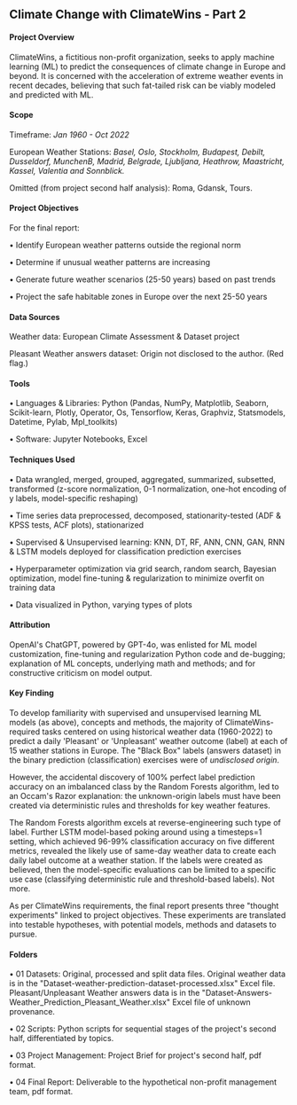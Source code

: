 ## Climate Change with ClimateWins - Part 2

#### Project Overview

ClimateWins, a fictitious non-profit organization, seeks to apply machine learning (ML) to predict the consequences of climate change in Europe and beyond. It is concerned with the acceleration of extreme weather events in recent decades, believing that such fat-tailed risk can be viably modeled and predicted with ML.

#### Scope

Timeframe: *Jan 1960 - Oct 2022*

European Weather Stations: *Basel, Oslo, Stockholm, Budapest, Debilt, Dusseldorf, MunchenB, Madrid, Belgrade, Ljubljana, Heathrow, Maastricht, Kassel, Valentia and Sonnblick.*

Omitted (from project second half analysis): Roma, Gdansk, Tours.

#### Project Objectives

For the final report:

•	Identify European weather patterns outside the regional norm

•	Determine if unusual weather patterns are increasing

•	Generate future weather scenarios (25-50 years) based on past trends

•	Project the safe habitable zones in Europe over the next 25-50 years

#### Data Sources

Weather data: European Climate Assessment & Dataset project

Pleasant Weather answers dataset: Origin not disclosed to the author.  (Red flag.)

#### Tools

•	Languages & Libraries: Python (Pandas, NumPy, Matplotlib, Seaborn, Scikit-learn, Plotly, Operator, Os, Tensorflow, Keras, Graphviz, Statsmodels, Datetime, Pylab, Mpl_toolkits)

•	Software: Jupyter Notebooks, Excel

#### Techniques Used

•	Data wrangled, merged, grouped, aggregated, summarized, subsetted, transformed (z-score normalization, 0-1 normalization, one-hot encoding of y labels, model-specific reshaping)

•	Time series data preprocessed, decomposed, stationarity-tested (ADF & KPSS tests, ACF plots), stationarized

•	Supervised & Unsupervised learning: KNN, DT, RF, ANN, CNN, GAN, RNN & LSTM models deployed for classification prediction exercises

•	Hyperparameter optimization via grid search, random search, Bayesian optimization, model fine-tuning & regularization to minimize overfit on training data

•	Data visualized in Python, varying types of plots

#### Attribution

OpenAI's ChatGPT, powered by GPT-4o, was enlisted for ML model customization, fine-tuning and regularization Python code and de-bugging; explanation of ML concepts, underlying math and methods; and for constructive criticism on model output.

#### Key Finding

To develop familiarity with supervised and unsupervised learning ML models (as above), concepts and methods, the majority of ClimateWins-required tasks centered on using historical weather data (1960-2022) to predict a daily 'Pleasant' or 'Unpleasant' weather outcome (label) at each of 15 weather stations in Europe. The "Black Box" labels (answers dataset) in the binary prediction (classification) exercises were of *undisclosed origin*.

However, the accidental discovery of 100% perfect label prediction accuracy on an imbalanced class by the Random Forests algorithm, led to an Occam's Razor explanation: the unknown-origin labels must have been created via deterministic rules and thresholds for key weather features.

The Random Forests algorithm excels at reverse-engineering such type of label.  Further LSTM model-based poking around using a timesteps=1 setting, which achieved 96-99% classification accuracy on five different metrics, revealed the likely use of same-day weather data to create each daily label outcome at a weather station.  If the labels were created as believed, then the model-specific evaluations can be limited to a specific use case (classifying deterministic rule and threshold-based labels).  Not more.

As per ClimateWins requirements, the final report presents three "thought experiments" linked to project objectives.  These experiments are translated into testable hypotheses, with potential models, methods and datasets to pursue.

#### Folders

•	01 Datasets: Original, processed and split data files.  Original weather data is in the "Dataset-weather-prediction-dataset-processed.xlsx" Excel file.  Pleasant/Unpleasant Weather answers data is in the "Dataset-Answers-Weather_Prediction_Pleasant_Weather.xlsx" Excel file of unknown provenance.

•	02 Scripts: Python scripts for sequential stages of the project's second half, differentiated by topics.

•	03 Project Management: Project Brief for project's second half, pdf format.

•	04 Final Report: Deliverable to the hypothetical non-profit management team, pdf format.




